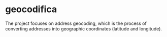# geocodifica
The project focuses on address geocoding, which is the process of converting addresses into geographic coordinates (latitude and longitude).
